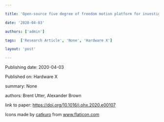 ---
title: 'Open-source five degree of freedom motion platform for investigating fish-robot interaction'
date: '2020-04-03'
authors: ['admin']
tags:  ['Research Article', 'None', 'Hardware X']
layout: 'post'
---
Publishing date: 2020-04-03

Published on: Hardware X

summary: None

authors: Brent Utter, Alexander Brown

link to paper: https://doi.org/10.1016/j.ohx.2020.e00107

Icons made by <a href="https://www.flaticon.com/free-icon/bookshelves_3576884" title="catkuro">catkuro</a> from <a href="https://www.flaticon.com/" title="Flaticon"> www.flaticon.com</a>